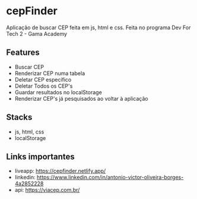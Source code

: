 # cepFinder
Aplicação de buscar CEP feita em js, html e css. 
Feita no programa Dev For Tech 2 - Gama Academy

## Features 
- Buscar CEP
- Renderizar CEP numa tabela 
- Deletar CEP específico 
- Deletar Todos os CEP's
- Guardar resultados no localStorage 
- Renderizar CEP's já pesquisados ao voltar à aplicação 

## Stacks 
- js, html, css 
- localStorage 

## Links importantes
- liveapp: https://cepfinder.netlify.app/
- linkedin: https://www.linkedin.com/in/antonio-victor-oliveira-borges-4a2852228
- api: https://viacep.com.br/
